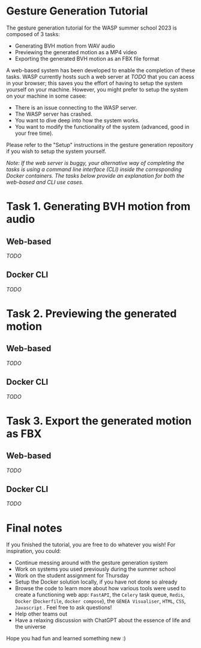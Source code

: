 # Gesture Generation Tutorial
The gesture generation tutorial for the WASP summer school 2023 is composed of 3 tasks:
- Generating BVH motion from WAV audio
- Previewing the generated motion as a MP4 video
- Exporting the generated BVH motion as an FBX file format

A web-based system has been developed to enable the completion of these tasks. WASP currently hosts such a web server at *TODO* that you can acess in your browser; this saves you the effort of having to setup the system yourself on your machine. However, you might prefer to setup the system on your machine in some casee:
- There is an issue connecting to the WASP server.
- The WASP server has crashed.
- You want to dive deep into how the system works.
- You want to modify the functionality of the system (advanced, good in your free time).

Please refer to the "Setup" instructions in the gesture generation repository if you wish to setup the system yourself.

*Note: If the web server is buggy, your alternative way of completing the tasks is using a command line interface (CLI) inside the corresponding Docker containers. The tasks below provide an explanation for both the web-based and CLI use cases.*

# Task 1. Generating BVH motion from audio
## Web-based
*TODO*

## Docker CLI
*TODO*

# Task 2. Previewing the generated motion
## Web-based
*TODO*

## Docker CLI
*TODO*

# Task 3. Export the generated motion as FBX
## Web-based
*TODO*

## Docker CLI
*TODO*

# Final notes
If you finished the tutorial, you are free to do whatever you wish! For inspiration, you could:
- Continue messing around with the gesture generation system
- Work on systems you used previously during the summer school
- Work on the student assignment for Thursday
- Setup the Docker solution locally, if you have not done so already
- Browse the code to learn more about how various tools were used to create a functioning web app: `FastAPI`, the `Celery` task queue, `Redis`, `Docker` (`Dockerfile`, `docker compose`), the `GENEA Visualiser`, `HTML`, `CSS`, `Javascript` . Feel free to ask questions!
- Help other teams out
- Have a relaxing discussion with ChatGPT about the essence of life and the universe

Hope you had fun and learned something new :)